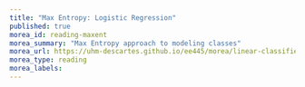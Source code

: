 ```yaml
---
title: "Max Entropy: Logistic Regression"
published: true
morea_id: reading-maxent
morea_summary: "Max Entropy approach to modeling classes"
morea_url: https://uhm-descartes.github.io/ee445/morea/linear-classifiers/logistic.pdf
morea_type: reading
morea_labels:
---
```


